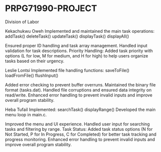 # PRPG71990-PROJECT

Division of Labor

Kekachukwu Oweh
Implemented and maintained the main task operations:
addTask()
deleteTask()
updateTask()
displayTask()
displayAll()

Ensured proper ID handling and task array management.
Handled input validation for task descriptions.
Priority Handling: Added task priority with options (L for low, M for medium, and H for high) to help users organize tasks based on their urgency.



Leslie Lontsi
Implemented file handling functions:
saveToFile()
loadFromFile()
flushInput()

Added error checking to prevent buffer overruns.
Maintained the binary file format (tasks.dat).
Handled file corruptions and ensured data integrity on read/write.
Enhanced error handling to prevent invalid inputs and improve overall program stability.



Heba Tufail
Implemented:
searchTask()
displayRange()
Developed the main menu loop in main.c.

Improved the menu and UI experience.
Handled user input for searching tasks and filtering by range.
Task Status: Added task status options (N for Not Started, P for In Progress, C for Completed) for better task tracking and progress monitoring.
Enhanced error handling to prevent invalid inputs and improve overall program stability.